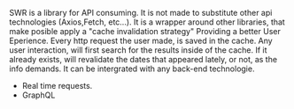 SWR is a library for API consuming.
It is not made to substitute other api technologies (Axios,Fetch, etc...). It is a wrapper around other libraries, that make posible apply a "cache invalidation strategy" Providing a better User Eperience.
Every http request the user made, is saved in the cache. Any user interaction, will first search for the results inside of the cache. If it already exists, will revalidate the dates that appeared lately, or not, as the info demands. 
It can be intergrated with any back-end technologie.

- Real time requests.
- GraphQL






